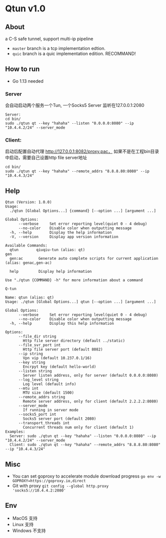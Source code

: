 # Qtun v1.0

## About

a C-S safe tunnel, support multi-ip pipeline
* `master` branch is a tcp implementation edtion.
* `quic` branch is a quic implementation edition. RECOMMAND!

## How to run

* Go 1.13 needed

### Server
会自动启动两个服务一个Tun, 一个Socks5 Server 监听在127.0.0.1:2080
```
Server:
cd bin/
sudo ./qtun qt --key "hahaha" --listen "0.0.0.0:8080" --ip "10.4.4.2/24" --server_mode
```

### Client:
启动后配置自动代理 http://127.0.0.1:8082/proxy.pac， 如果不是在工程bin目录中启动，需要自己设置http file server地址
```
cd bin/
sudo ./qtun qt --key "hahaha" --remote_addrs "8.8.8.80:8080" --ip "10.4.4.3/24"
```

## Help

```
Qtun (Version: 1.0.0)
Usage:
  ./qtun [Global Options...] {command} [--option ...] [argument ...]

Global Options:
      --verbose     Set error reporting level(quiet 0 - 4 debug)
      --no-color    Disable color when outputting message
  -h, --help        Display the help information
  -V, --version     Display app version information

Available Commands:
  qtun        qiuqiu-tun (alias: qt)
gen
  gen:ac       Generate auto complete scripts for current application (alias: genac,gen-ac)

  help         Display help information

Use "./qtun {COMMAND} -h" for more information about a command
```

```
Q-tun

Name: qtun (alias: qt)
Usage: ./qtun [Global Options...] qtun [--option ...] [argument ...]

Global Options:
      --verbose     Set error reporting level(quiet 0 - 4 debug)
      --no-color    Disable color when outputting message
  -h, --help        Display this help information

Options:
      --file_dir string
        Http file server directory (default ../static)
      --file_svr_port int
        Http file server port (default 8082)
      --ip string
        Vpn vip (default 10.237.0.1/16)
      --key string
        Encrpyt key (default hello-world)
      --listen string
        Server listen address, only for server (default 0.0.0.0:8080)
      --log_level string
        Log level (default info)
      --mtu int
        MTU size (default 1500)
      --remote_addrs string
        Remote server address, only for client (default 2.2.2.2:8080)
      --server_mode
        If running in server mode
      --socks5_port int
        Socks5 server port (default 2080)
      --transport_threads int
        Concurrent threads num only for client (default 1) 
Examples:
  Server: sudo ./qtun qt --key "hahaha" --listen "0.0.0.0:8080" --ip "10.4.4.2/24" --server_mode
  Client: sudo ./qtun qt --key "hahaha" --remote_addrs "8.8.8.80:8080" --ip "10.4.4.3/24"
```

## Misc
* You can set goproxy to accelerate module download progress `go env -w GOPROXY=https://goproxy.io,direct`
* Git with proxy `git config --global http.proxy 'socks5://10.4.4.2:2080'`

## Env

* MacOS 支持
* Linux 支持
* Windows 不支持
